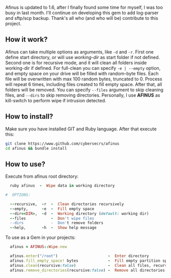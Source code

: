 Afinus is updated to 1.6, after I finally found some time for myself, I was too busy in last month. I'll continue on developing this gem to add log-parser and sftp/scp backup. Thank's all who (and who will be) contribute to this project. 

## How it work?

Afinus can take multiple options as arguments, like `-d` and `-r`. First one define start directory, or will use *working-dir* as start folder if not defined. Second one is for recursive mode, and it will clean all folders inside working-dir if defined. For full-clean you can specify `-e | --empty` option, and empty space on your drive will be filled with random-byte files. Each file will be overwritten with max 100 random bytes, truncated to 0. Process will repeat 6 times, including files created to fill empty space. After that, all folders will be removed. You can specify `--files` argument to skip cleaning files, and `--dirs` to skip removing directories. Personally, I use **AFINUS** as kill-switch to perform wipe if intrusion detected.

## How to install?

Make sure you have installed GIT and Ruby language. After that execute this:

```bash
git clone https://www.github.com/cybersecrs/afinus
cd afinus && bundle install
```

## How to use?

Execute from afinus root directory:

```ruby
  ruby afinus  -  Wipe data in working directory

#  OPTIONS:

  --recursive,  -r  -  Clean directories recursively
  --empty,      -e  -  Fill empty space
  --dir=<DIR>,  -d  -  Working directory (default: working dir)
  --files           -  Don't wipe files
  --dirs            -  Don't remove folders
  --help,       -h  -  Show help message
```

To use as a Gem in your projects:

```ruby
  afinus = AFINUS::Wipe.new

  afinus.enter("/root")                      -  Enter directory
  afinus.fill_empty_space! bytes             -  Fill empty partition space with random-byte-files, (default: 512K )
  afinus.clean(recursive:false)              -  Clean all files, recursively or not
  afinus.remove_directories(recursive:false) -  Remove all directories, recursively or not

```
